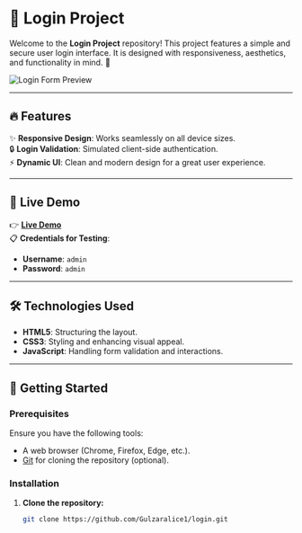 # 🌟 Login Project

Welcome to the **Login Project** repository! This project features a simple and secure user login interface. It is designed with responsiveness, aesthetics, and functionality in mind. 🚀

![Login Form Preview](screenshort.PNG)  

---

## 🔥 Features

✨ **Responsive Design**: Works seamlessly on all device sizes.  
🔒 **Login Validation**: Simulated client-side authentication.  
⚡ **Dynamic UI**: Clean and modern design for a great user experience.

---

## 🎯 Live Demo

👉 **[Live Demo](https://gulzaralice1.github.io/login/)**  
📋 **Credentials for Testing**:  
- **Username**: `admin`  
- **Password**: `admin`  

---

## 🛠️ Technologies Used

- **HTML5**: Structuring the layout.  
- **CSS3**: Styling and enhancing visual appeal.  
- **JavaScript**: Handling form validation and interactions.

---

## 🚀 Getting Started

### Prerequisites

Ensure you have the following tools:

- A web browser (Chrome, Firefox, Edge, etc.).
- [Git](https://git-scm.com/) for cloning the repository (optional).

### Installation

1. **Clone the repository:**
   ```bash
   git clone https://github.com/Gulzaralice1/login.git
